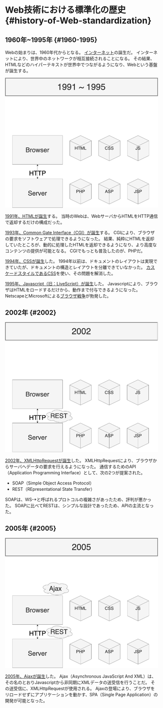 # Web技術における標準化の歴史 {#history-of-Web-standardization}
## 1960年~1995年 {#1960-1995}

Webの始まりは、1960年代からとなる。
[インターネット](https://en.wikipedia.org/wiki/History_of_the_Internet)の誕生だ。
インターネットにより、世界中のネットワークが相互接続されることになる。
その結果、HTMLなどのハイパーテキストが世界中でつながるようになり、Webという基盤が誕生する。

![01_history_of_web_standardization_1](../../assets/images/drawio/history/01_history_of_web_standardization_1.png)

[1991年、HTMLが誕生](https://en.wikipedia.org/wiki/HTML)する。
当時のWebは、WebサーバからHTMLをHTTP通信で返却するだけの構成だった。

[1993年、Common Gate Interface（CGI）が誕生](https://en.wikipedia.org/wiki/Common_Gateway_Interface)する。
CGIにより、ブラウザの要求をソフトウェアで処理できるようになった。
結果、純粋にHTMLを返却していたところが、動的に処理したHTMLを返却できるようになり、より高度なコンテンツの提供が可能となる。
CGIでもっとも普及したのが、PHPだ。

[1994年、CSSが誕生](https://en.wikipedia.org/wiki/CSS#Difficulty_with_adoption)した。
1994年以前は、ドキュメントのレイアウトは実現できていたが、ドキュメントの構造とレイアウトを分離できていなかった。
[カスケードスタイルであるCSS](https://developer.mozilla.org/en-US/docs/Web/CSS/Cascade)を使い、その問題を解消した。

[1995年、Javascript（旧：LiveScript）が誕生](https://en.wikipedia.org/wiki/JavaScript)した。
Javascriptにより、ブラウザはHTMLをロードするだけから、動作まで付与できるようになった。
NetscapeとMicrosoftによる[ブラウザ戦争](https://en.wikipedia.org/wiki/Browser_war)が勃発した。

## 2002年 {#2002}

![01_history_of_web_standardization_2](../../assets/images/drawio/history/01_history_of_web_standardization_2.png)

[2002年、XMLHttpRequestが誕生](https://en.wikipedia.org/wiki/XMLHttpRequest)した。
XMLHttpRequestにより、ブラウザからサーバへデータの要求を行えるようになった。
通信するためのAPI（Application Programming Interface）として、次の2つが提案された。

* SOAP（Simple Object Access Protocol）
* REST（REpresentational State Transfer）

SOAPは、WS-*と呼ばれるプロトコルの複雑さがあったため、評判が悪かった。
SOAPに比べてRESTは、シンプルな設計であったため、APIの主流となった。

## 2005年 {#2005}

![01_history_of_web_standardization_3](../../assets/images/drawio/history/01_history_of_web_standardization_3.png)

[2005年、Ajaxが誕生](https://en.wikipedia.org/wiki/Ajax_%28programming%29)した。
Ajax（Asynchronous JavaScript And XML）は、その名のとおりJavascriptから非同期にXMLデータの送受信を行うことだ。
その送受信に、XMLHttpRequestが使用される。
Ajaxの登場により、ブラウザをリロードせずにアプリケーションを動かす、SPA（Single Page Application）の開発が可能となった。
